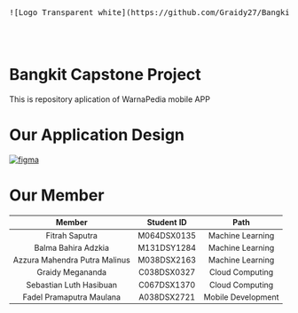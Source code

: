 <pre>

  
![Logo Transparent white](https://github.com/Graidy27/Bangkit-Capstone-WarnaPedia/blob/b5011899e312cef7a1a24872f6a4ac5173a0cdbf/warna-pedia.png)


  
</pre>
# Bangkit Capstone Project
This is repository aplication of WarnaPedia mobile APP

# Our Application Design
[![figma](https://img.shields.io/badge/Figma-Our%20Design-success)](https://www.figma.com/file/dBuYG0fcS7lF9sxjDAhGE5/Product-Based-Capstone-Design)

# Our Member
|             Member            | Student ID  |         Path          |
| :---------------------------: | :---------: | :-------------------: |
|        Fitrah Saputra         | M064DSX0135 |   Machine Learning    |
|      Balma Bahira Adzkia      | M131DSY1284 |   Machine Learning    |
| Azzura Mahendra Putra Malinus | M038DSX2163 |   Machine Learning    |
|        Graidy Megananda       | C038DSX0327 |    Cloud Computing    |
|    Sebastian Luth Hasibuan    | C067DSX1370 |    Cloud Computing    |
|    Fadel Pramaputra Maulana   | A038DSX2721 |   Mobile Development  |


